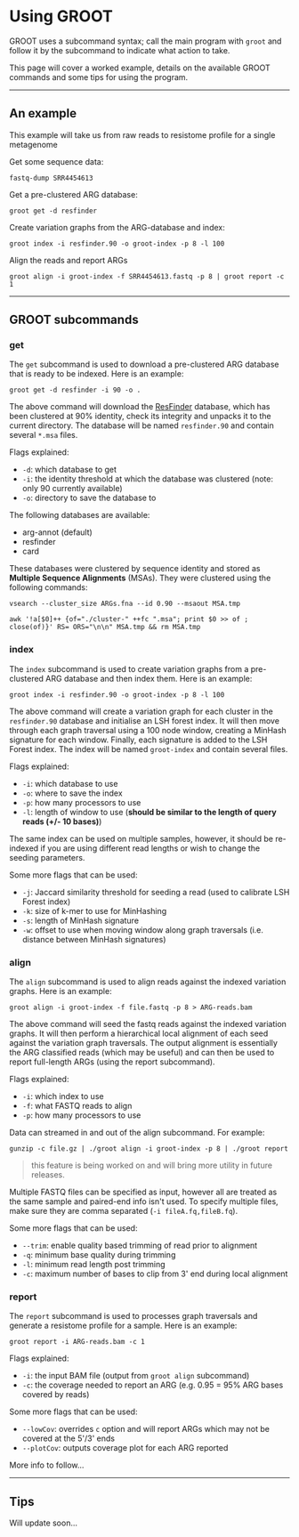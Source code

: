 # Using GROOT

GROOT uses a subcommand syntax; call the main program with `groot` and follow it by the subcommand to indicate what  action to take.

This page will cover a worked example, details on the available GROOT commands and some tips for using the program.

***

## An example

This example will take us from raw reads to resistome profile for a single metagenome

Get some sequence data:
```
fastq-dump SRR4454613
```

Get a pre-clustered ARG database:
```
groot get -d resfinder
```

Create variation graphs from the ARG-database and index:
```
groot index -i resfinder.90 -o groot-index -p 8 -l 100
```

Align the reads and report ARGs
```
groot align -i groot-index -f SRR4454613.fastq -p 8 | groot report -c 1
```

***

## GROOT subcommands

### get

The ``get`` subcommand is used to download a pre-clustered ARG database that is ready to be indexed. Here is an example:

```
groot get -d resfinder -i 90 -o .
```

The above command will download the [ResFinder](https://cge.cbs.dtu.dk/services/ResFinder/) database, which has been clustered at 90% identity, check its integrity and unpacks it to the current directory. The database will be named ``resfinder.90`` and contain several ``*.msa`` files.

Flags explained:

* ``-d``: which database to get
* ``-i``: the identity threshold at which the database was clustered (note: only 90 currently available)
* ``-o``: directory to save the database to

The following databases are available:

* arg-annot (default)
* resfinder
* card

These databases were clustered by sequence identity and stored as **Multiple Sequence Alignments** (MSAs). They were clustered using the following commands:

```
vsearch --cluster_size ARGs.fna --id 0.90 --msaout MSA.tmp

awk '!a[$0]++ {of="./cluster-" ++fc ".msa"; print $0 >> of ; close(of)}' RS= ORS="\n\n" MSA.tmp && rm MSA.tmp
```

### index

The ``index`` subcommand is used to create variation graphs from a pre-clustered ARG database and then index them. Here is an example:

```
groot index -i resfinder.90 -o groot-index -p 8 -l 100
```

The above command will create a variation graph for each cluster in the ``resfinder.90`` database and initialise an LSH forest index. It will then move through each graph traversal using a 100 node window, creating a MinHash signature for each window. Finally, each signature is added to the LSH Forest index. The index will be named ``groot-index`` and contain several files.

Flags explained:

* ``-i``: which database to use
* ``-o``: where to save the index
* ``-p``: how many processors to use
* ``-l``: length of window to use (**should be similar to the length of query reads (+/- 10 bases)**)

The same index can be used on multiple samples, however, it should be re-indexed if you are using different read lengths or wish to change the seeding parameters.

Some more flags that can be used:

* ``-j``: Jaccard similarity threshold for seeding a read (used to calibrate LSH Forest index)
* ``-k``: size of k-mer to use for MinHashing
* ``-s``: length of MinHash signature
* ``-w``: offset to use when moving window along graph traversals (i.e. distance between MinHash signatures)

### align

The ``align`` subcommand is used to align reads against the indexed variation graphs. Here is an example:

```
groot align -i groot-index -f file.fastq -p 8 > ARG-reads.bam
```

The above command will seed the fastq reads against the indexed variation graphs. It will then perform a hierarchical local alignment of each seed against the variation graph traversals. The output alignment is essentially the ARG classified reads (which may be useful) and can then be used to report full-length ARGs (using the report subcommand).

Flags explained:

* ``-i``: which index to use
* ``-f``: what FASTQ reads to align
* ``-p``: how many processors to use

Data can streamed in and out of the align subcommand. For example:

```
gunzip -c file.gz | ./groot align -i groot-index -p 8 | ./groot report
```
> this feature is being worked on and will bring more utility in future releases.

Multiple FASTQ files can be specified as input, however all are treated as the same sample and paired-end info isn't used. To specify multiple files, make sure they are comma separated (``-i fileA.fq,fileB.fq``).

Some more flags that can be used:

* ``--trim``: enable quality based trimming of read prior to alignment
* ``-q``: minimum base quality during trimming
* ``-l``: minimum read length post trimming
* ``-c``: maximum number of bases to clip from 3' end during local alignment

### report

The ``report`` subcommand is used to processes graph traversals and generate a resistome profile for a sample. Here is an example:

```
groot report -i ARG-reads.bam -c 1
```

Flags explained:

* ``-i``: the input BAM file (output from `groot align` subcommand)
* ``-c``: the coverage needed to report an ARG (e.g. 0.95 = 95% ARG bases covered by reads)

Some more flags that can be used:

* ``--lowCov``: overrides `c` option and will report ARGs which may not be covered at the 5'/3' ends
* ``--plotCov``: outputs coverage plot for each ARG reported

More info to follow...

***

## Tips

Will update soon...
